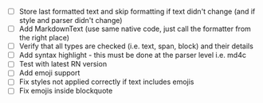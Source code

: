 -   [ ] Store last formatted text and skip formatting if text didn't change (and if style and parser didn't change)
-   [ ] Add MarkdownText (use same native code, just call the formatter from the right place)
-   [ ] Verify that all types are checked (i.e. text, span, block) and their details
-   [ ] Add syntax highlight - this must be done at the parser level i.e. md4c
-   [ ] Test with latest RN version
-   [ ] Add emoji support
-   [ ] Fix styles not applied correctly if text includes emojis
-   [ ] Fix emojis inside blockquote
